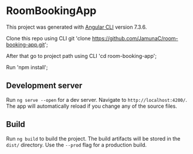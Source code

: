 # RoomBookingApp

This project was generated with [Angular CLI](https://github.com/angular/angular-cli) version 7.3.6.

Clone this repo using CLI git 'clone https://github.com/JamunaC/room-booking-app.git';

After that go to project path using CLI  'cd room-booking-app';

Run 'npm install';

## Development server

Run `ng serve --open` for a dev server. Navigate to `http://localhost:4200/`. The app will automatically reload if you change any of the source files.


## Build

Run `ng build` to build the project. The build artifacts will be stored in the `dist/` directory. Use the `--prod` flag for a production build.
